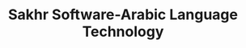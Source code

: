 ---
word: "true"

title: "Sakhr Software-Arabic Language Technology"

categories: ['']

tags: ['Sakhr', 'Software', 'Arabic', 'Language', 'Technology']

arwords: 'شركة صخر'

arexps: []

enwords: ['Sakhr Software-Arabic Language Technology']

enexps: []

arlexicons: 'ش'

enlexicons: 'S'

authors: ['Ruqayya Roshdy']

translators: ['']

citations: 'مقدمة في حوسبة اللغة العربية'

sources: 'مركز الملك عبدالله بن عبدالعزيز الدولي لخدمة اللغة العربية'

slug: ""
---